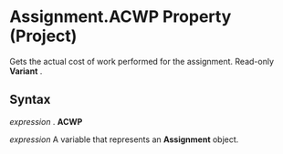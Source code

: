 
# Assignment.ACWP Property (Project)

Gets the actual cost of work performed for the assignment. Read-only  **Variant** .


## Syntax

 _expression_ . **ACWP**

 _expression_ A variable that represents an **Assignment** object.

